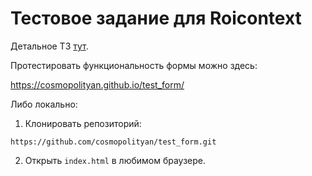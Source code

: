 # Тестовое задание для Roicontext
Детальное ТЗ [тут](https://github.com/cosmopolityan/test_form/blob/main/test.md).

Протестировать функциональность формы можно здесь:

https://cosmopolityan.github.io/test_form/

Либо локально:

1. Клонировать репозиторий:
```
https://github.com/cosmopolityan/test_form.git
```

2. Открыть `index.html` в любимом браузере.